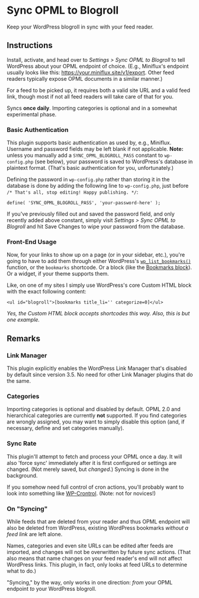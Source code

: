 # Sync OPML to Blogroll
Keep your WordPress blogroll in sync with your feed reader.

## Instructions
Install, activate, and head over to *Settings > Sync OPML to Blogroll* to tell WordPress about your OPML endpoint of choice. (E.g., Miniflux's endpoint usually looks like this: https://your.miniflux.site/v1/export. Other feed readers typically expose OPML documents in a similar manner.)

For a feed to be picked up, it requires both a valid site URL and a valid feed link, though most if not all feed readers will take care of that for you.

Syncs **once daily**. Importing categories is optional and in a somewhat experimental phase.

### Basic Authentication
This plugin supports basic authentication as used by, e.g., Miniflux. Username and password fields may be left blank if not applicable. **Note:** unless you manually add a `SYNC_OPML_BLOGROLL_PASS` constant to `wp-config.php` (see below), your password is saved to WordPress's database in plaintext format. (That's basic authentication for you, unfortunately.)

Defining the password in `wp-config.php` rather than storing it in the database is done by adding the following line to `wp-config.php`, just before `/* That's all, stop editing! Happy publishing. */`:
```
define( 'SYNC_OPML_BLOGROLL_PASS', 'your-password-here' );
```
If you've previously filled out and saved the password field, and only recently added above constant, simply visit *Settings > Sync OPML to Blogroll* and hit Save Changes to wipe your password from the database.

### Front-End Usage
Now, for your links to show up on a page (or in your sidebar, etc.), you're going to have to add them through either WordPress's [`wp_list_bookmarks()`](https://developer.wordpress.org/reference/functions/wp_list_bookmarks/) function, or the `bookmarks` shortcode. Or a block (like the [Bookmarks block](https://wordpress.org/plugins/blogroll-block/)). Or a widget, if your theme supports them.

Like, on one of my sites I simply use WordPress's core Custom HTML block with the exact following content:
```
<ul id="blogroll">[bookmarks title_li='' categorize=0]</ul>
```
_Yes, the Custom HTML block accepts shortcodes this way. Also, this is but one example._

## Remarks
### Link Manager
This plugin explicitly enables the WordPress Link Manager that's disabled by default since version 3.5. No need for other Link Manager plugins that do the same.

### Categories
Importing categories is optional and disabled by default. OPML 2.0 and hierarchical categories are currently **not** supported. If you find categories are wrongly assigned, you may want to simply disable this option (and, if necessary, define and set categories manually).

### Sync Rate
This plugin'll attempt to fetch and process your OPML once a day. It will also 'force sync' immediately after it is first configured or settings are changed. (Not merely saved, but *changed*.) Syncing is done in the background.

If you somehow need full control of cron actions, you'll probably want to look into something like [WP-Crontrol](https://wordpress.org/plugins/wp-crontrol/). (Note: not for novices!)

### On "Syncing"
While feeds that are deleted from your reader and thus OPML endpoint will also be deleted from WordPress, existing WordPress bookmarks *without a feed link* are left alone.

Names, categories and even site URLs can be edited after feeds are imported, and changes will not be overwritten by future sync actions. (That also means that name changes on your feed reader's end will not affect WordPress links. This plugin, in fact, only looks at feed URLs to determine what to do.)

"Syncing," by the way, only works in one direction: *from* your OPML endpoint *to* your WordPress blogroll.
